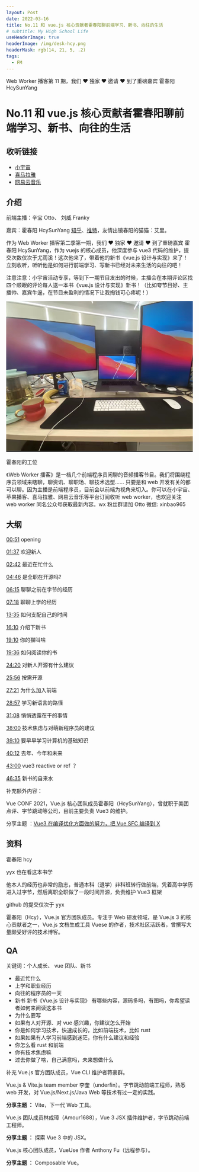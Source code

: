 ```yaml
---
layout: Post
date: 2022-03-16
title: No.11 和 vue.js 核心贡献者霍春阳聊前端学习、新书、向往的生活
# subtitle: My High School Life
useHeaderImage: true
headerImage: /img/desk-hcy.png
headerMask: rgb(14, 21, 5, .2)
tags:
  - FM
---
```


Web Worker 播客第 11 期，我们 ❤ 独家 ❤ 邀请 ❤ 到了重磅嘉宾 霍春阳 HcySunYang

<!-- more -->

# No.11 和 vue.js 核心贡献者霍春阳聊前端学习、新书、向往的生活

## 收听链接

- [小宇宙](https://www.xiaoyuzhoufm.com/episode/62314534adf8ccf5e945251b)
- [喜马拉雅](https://www.ximalaya.com/sound/511373409)
- [网易云音乐](https://music.163.com/#/program?id=2499819450)

## 介绍

前端主播：辛宝 Otto、 刘威 Franky

嘉宾：霍春阳 HcySunYang [知乎](https://www.zhihu.com/people/hcysunyang)、[推特](https://twitter.com/HcySunYang)，友情出镜春阳的猫猫：艾里。

作为 Web Worker 播客第二季第一期，我们 ❤ 独家 ❤ 邀请 ❤ 到了重磅嘉宾 霍春阳 HcySunYang，作为 vuejs 的核心成员，他深度参与 vue3 代码的维护，提交次数仅次于尤雨溪！这次他来了，带着他的新书《vue.js 设计与实现》来了！立刻收听，听听他是如何进行前端学习、写新书已经对未来生活的向往的吧！

注意注意：小宇宙活动专享，等到下一期节目发出的时候，主播会在本期评论区找四个顺眼的评论每人送一本书《vue.js 设计与实现》新书！（比如夸节目好、主播帅、嘉宾牛逼，在节目未盈利的情况下让我掏钱可心疼呢！）

![](./img/desk-hcy.png)

霍春阳的工位

《Web Worker 播客》是一档几个前端程序员闲聊的音频播客节目。我们将围绕程序员领域来瞎聊，聊资讯、聊职场、聊技术选型...... 只要是和 web 开发有关的都可以聊。因为主播是前端程序员，目前会以前端为视角来切入。你可以在小宇宙、苹果播客、喜马拉雅、网易云音乐等平台订阅收听 web worker，也欢迎关注 web worker 同名公众号获取最新内容。wx 粉丝群请加 Otto 微信: xinbao965

## 大纲

[00:51]() opening

[01:37]() 欢迎新人

[02:42]() 最近在忙什么

[04:46]() 是全职在开源吗?

[06:15]() 聊聊之前在字节的经历

[07:18]() 聊聊上学的经历

[13:35]() 如何支配自己的时间

[16:10]() 介绍下新书

[19:10]() 你的猫叫啥

[19:36]() 如何阅读你的书

[24:20]() 对新人开源有什么建议

[25:56]() 按需开源

[27:21]() 为什么加入前端

[28:57]() 学习新语言的路径

[31:08]() 悄悄透露在干的事情

[38:00]() 技术焦虑与对萌新程序员的建议

[39:10]() 要早早学习计算机的基础知识

[40:12]() 去年、今年和未来

[43:00]() vue3 reactive or ref ？

[46:35]() 新书的自来水

补充额外内容：

Vue CONF 2021，Vue.js 核心团队成员霍春阳（HcySunYang），曾就职于美团点评、字节跳动等公司，目前主要负责 Vue3 的维护。

分享主题 ：[Vue3 在编译优化方面做的努力，把 Vue SFC 编译到 X ](https://www.bilibili.com/video/BV1h64y1d7dv)

## 资料

霍春阳 hcy

yyx 也在看这本书学

他本人的经历也非常的励志，普通本科（退学）非科班转行做前端，凭着高中学历进入过字节，然后离职全职做了一段时间开源，负责维护 Vue3 框架

github 的提交仅次于 yyx

霍春阳（Hcy），Vue.js 官方团队成员。专注于 Web 研发领域，是 Vue.js 3 的核心贡献者之一，Vue.js 文档生成工具 Vuese 的作者，技术社区活跃者，曾撰写大量颇受好评的技术博客。

## QA

关键词：个人成长、 vue 团队、新书

- 最近忙什么
- 上学和职业经历
- 向往的程序员的一天
- 新书 新书《Vue.js 设计与实现》 有哪些内容，源码多吗，有图吗，你希望读者如何来阅读这本书
- 为什么要写
- 如果有人对开源、对 vue 感兴趣，你建议怎么开始
- 你是如何学习技术，快速成长的，比如前端技术，比如 rust
- 如果如果有人学习前端感到迷茫，你有什么建议和经验
- 你怎么看 rust 和前端
- 你有技术焦虑嘛
- 过去你做了啥，自己满意吗，未来想做什么

补充
Vue.js 官方团队成员，Vue CLI 维护者蒋豪群。

Vue.js & Vite.js team member 李奎（underfin）。字节跳动前端工程师，熟悉 web 开发，对 Vue.js/Next.js/Java Web 等技术有过一定的实践。

**分享主题 ：** Vite，下一代 Web 工具。

Vue.js 团队成员林成璋（Amour1688），Vue 3 JSX 插件维护者，字节跳动前端工程师。

**分享主题 ：** 探索 Vue 3 中的 JSX。

Vue.js 核心团队成员，VueUse 作者 Anthony Fu（远程参与）。

**分享主题 ：** Composable Vue。
